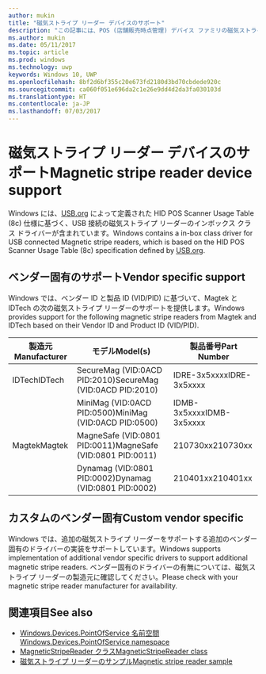 ```yaml
---
author: mukin
title: "磁気ストライプ リーダー デバイスのサポート"
description: "この記事には、POS (店舗販売時点管理) デバイス ファミリの磁気ストライプ リーダーに関する情報が含まれています"
ms.author: mukin
ms.date: 05/11/2017
ms.topic: article
ms.prod: windows
ms.technology: uwp
keywords: Windows 10, UWP
ms.openlocfilehash: 8bf2d6bf355c20e673fd2180d3bd70cbdede920c
ms.sourcegitcommit: ca060f051e696da2c1e26e9dd4d2da3fa030103d
ms.translationtype: HT
ms.contentlocale: ja-JP
ms.lasthandoff: 07/03/2017
---
```

# <a name="magnetic-stripe-reader-device-support"></a><span data-ttu-id="b5de9-104">磁気ストライプ リーダー デバイスのサポート</span><span class="sxs-lookup"><span data-stu-id="b5de9-104">Magnetic stripe reader device support</span></span>

<span data-ttu-id="b5de9-105">Windows には、[USB.org](http://www.usb.org/developers/hidpage/) によって定義された HID POS Scanner Usage Table (8c) 仕様に基づく、USB 接続の磁気ストライプ リーダーのインボックス クラス ドライバーが含まれています。</span><span class="sxs-lookup"><span data-stu-id="b5de9-105">Windows contains a in-box class driver for USB connected Magnetic stripe readers, which is based on the HID POS Scanner Usage Table (8c) specification defined by [USB.org](http://www.usb.org/developers/hidpage/).</span></span>

## <a name="vendor-specific-support"></a><span data-ttu-id="b5de9-106">ベンダー固有のサポート</span><span class="sxs-lookup"><span data-stu-id="b5de9-106">Vendor specific support</span></span>
<span data-ttu-id="b5de9-107">Windows では、ベンダー ID と製品 ID (VID/PID) に基づいて、Magtek と IDTech の次の磁気ストライプ リーダーのサポートを提供します。</span><span class="sxs-lookup"><span data-stu-id="b5de9-107">Windows provides support for the following magnetic stripe readers from Magtek and IDTech based on their Vendor ID and Product ID (VID/PID).</span></span>

| <span data-ttu-id="b5de9-108">製造元</span><span class="sxs-lookup"><span data-stu-id="b5de9-108">Manufacturer</span></span> |    <span data-ttu-id="b5de9-109">モデル</span><span class="sxs-lookup"><span data-stu-id="b5de9-109">Model(s)</span></span> |  <span data-ttu-id="b5de9-110">製品番号</span><span class="sxs-lookup"><span data-stu-id="b5de9-110">Part Number</span></span> |
|--------------|-----------|--------------|
| <span data-ttu-id="b5de9-111">IDTech</span><span class="sxs-lookup"><span data-stu-id="b5de9-111">IDTech</span></span> | <span data-ttu-id="b5de9-112">SecureMag (VID:0ACD PID:2010)</span><span class="sxs-lookup"><span data-stu-id="b5de9-112">SecureMag (VID:0ACD PID:2010)</span></span> | <span data-ttu-id="b5de9-113">IDRE-3x5xxxx</span><span class="sxs-lookup"><span data-stu-id="b5de9-113">IDRE-3x5xxxx</span></span> |
| | <span data-ttu-id="b5de9-114">MiniMag (VID:0ACD PID:0500)</span><span class="sxs-lookup"><span data-stu-id="b5de9-114">MiniMag (VID:0ACD PID:0500)</span></span> |   <span data-ttu-id="b5de9-115">IDMB-3x5xxxx</span><span class="sxs-lookup"><span data-stu-id="b5de9-115">IDMB-3x5xxxx</span></span> |
| <span data-ttu-id="b5de9-116">Magtek</span><span class="sxs-lookup"><span data-stu-id="b5de9-116">Magtek</span></span> | <span data-ttu-id="b5de9-117">MagneSafe (VID:0801 PID:0011)</span><span class="sxs-lookup"><span data-stu-id="b5de9-117">MagneSafe (VID:0801 PID:0011)</span></span> |  <span data-ttu-id="b5de9-118">210730xx</span><span class="sxs-lookup"><span data-stu-id="b5de9-118">210730xx</span></span> |
| | <span data-ttu-id="b5de9-119">Dynamag (VID:0801 PID:0002)</span><span class="sxs-lookup"><span data-stu-id="b5de9-119">Dynamag (VID:0801 PID:0002)</span></span> |   <span data-ttu-id="b5de9-120">210401xx</span><span class="sxs-lookup"><span data-stu-id="b5de9-120">210401xx</span></span> |

## <a name="custom-vendor-specific"></a><span data-ttu-id="b5de9-121">カスタムのベンダー固有</span><span class="sxs-lookup"><span data-stu-id="b5de9-121">Custom vendor specific</span></span>
<span data-ttu-id="b5de9-122">Windows では、追加の磁気ストライプ リーダーをサポートする追加のベンダー固有のドライバーの実装をサポートしています。</span><span class="sxs-lookup"><span data-stu-id="b5de9-122">Windows supports implementation of additional vendor specific drivers to support additional magnetic stripe readers.</span></span> <span data-ttu-id="b5de9-123">ベンダー固有のドライバーの有無については、磁気ストライプ リーダーの製造元に確認してください。</span><span class="sxs-lookup"><span data-stu-id="b5de9-123">Please check with your magnetic stripe reader manufacturer for availability.</span></span>

## <a name="see-also"></a><span data-ttu-id="b5de9-124">関連項目</span><span class="sxs-lookup"><span data-stu-id="b5de9-124">See also</span></span>
+   [<span data-ttu-id="b5de9-125">Windows.Devices.PointOfService 名前空間</span><span class="sxs-lookup"><span data-stu-id="b5de9-125">Windows.Devices.PointOfService namespace</span></span>](https://docs.microsoft.com/en-us/uwp/api/windows.devices.pointofservice)
+   [<span data-ttu-id="b5de9-126">MagneticStripeReader クラス</span><span class="sxs-lookup"><span data-stu-id="b5de9-126">MagneticStripeReader class</span></span>](https://docs.microsoft.com/en-us/uwp/api/windows.devices.pointofservice.magneticstripereader)
+   [<span data-ttu-id="b5de9-127">磁気ストライプ リーダーのサンプル</span><span class="sxs-lookup"><span data-stu-id="b5de9-127">Magnetic stripe reader sample</span></span>](https://github.com/Microsoft/Windows-universal-samples/tree/master/Samples/MagneticStripeReader)
